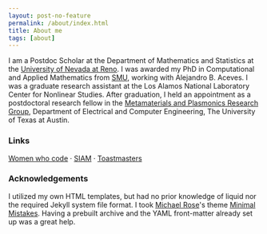 ```yaml
---
layout: post-no-feature
permalink: /about/index.html
title: About me
tags: [about]
---
```


I am a Postdoc Scholar at the Department of Mathematics and Statistics at the [University of Nevada at Reno](https://www.unr.edu/math). I was awarded my PhD in Computational and Applied Mathematics from [SMU](https://www.smu.edu/dedman/academics/departments/math), working with Alejandro B. Aceves. I was a graduate research assistant at the Los Alamos National Laboratory Center for Nonlinear Studies. After graduation, I held an appointment as a postdoctoral research fellow in the [Metamaterials and Plasmonics Research Group](https://users.ece.utexas.edu/~aalu/), Department of Electrical and Computer Engineering, The University of Texas at Austin.


### Links

[Women who code](https://www.womenwhocode.com/) &middot; [SIAM](https://www.siam.org/) &middot; [Toastmasters](https://www.toastmasters.org/)

### Acknowledgements
I utilized my own HTML templates, but had no prior knowledge of liquid nor the required Jekyll system file format. I took [Michael Rose](http://twitter.com/mmistakes)'s theme [Minimal Mistakes](http://mmistakes.github.io/minimal-mistakes/). Having a prebuilt archive and the YAML front-matter already set up was a great help. 


